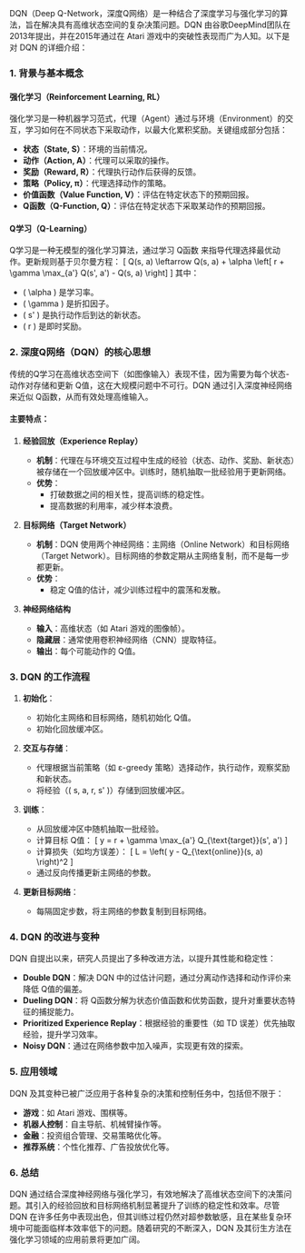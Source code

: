 DQN（Deep Q-Network，深度Q网络）是一种结合了深度学习与强化学习的算法，旨在解决具有高维状态空间的复杂决策问题。DQN 由谷歌DeepMind团队在2013年提出，并在2015年通过在 Atari 游戏中的突破性表现而广为人知。以下是对 DQN 的详细介绍：

### 1. **背景与基本概念**

#### **强化学习（Reinforcement Learning, RL）**
强化学习是一种机器学习范式，代理（Agent）通过与环境（Environment）的交互，学习如何在不同状态下采取动作，以最大化累积奖励。关键组成部分包括：
- **状态（State, S）**：环境的当前情况。
- **动作（Action, A）**：代理可以采取的操作。
- **奖励（Reward, R）**：代理执行动作后获得的反馈。
- **策略（Policy, π）**：代理选择动作的策略。
- **价值函数（Value Function, V）**：评估在特定状态下的预期回报。
- **Q函数（Q-Function, Q）**：评估在特定状态下采取某动作的预期回报。

#### **Q学习（Q-Learning）**
Q学习是一种无模型的强化学习算法，通过学习 Q函数 来指导代理选择最优动作。更新规则基于贝尔曼方程：
\[ Q(s, a) \leftarrow Q(s, a) + \alpha \left[ r + \gamma \max_{a'} Q(s', a') - Q(s, a) \right] \]
其中：
- \( \alpha \) 是学习率。
- \( \gamma \) 是折扣因子。
- \( s' \) 是执行动作后到达的新状态。
- \( r \) 是即时奖励。

### 2. **深度Q网络（DQN）的核心思想**

传统的Q学习在高维状态空间下（如图像输入）表现不佳，因为需要为每个状态-动作对存储和更新 Q值，这在大规模问题中不可行。DQN 通过引入深度神经网络来近似 Q函数，从而有效处理高维输入。

#### **主要特点：**

1. **经验回放（Experience Replay）**
   - **机制**：代理在与环境交互过程中生成的经验（状态、动作、奖励、新状态）被存储在一个回放缓冲区中。训练时，随机抽取一批经验用于更新网络。
   - **优势**：
     - 打破数据之间的相关性，提高训练的稳定性。
     - 提高数据的利用率，减少样本浪费。

2. **目标网络（Target Network）**
   - **机制**：DQN 使用两个神经网络：主网络（Online Network）和目标网络（Target Network）。目标网络的参数定期从主网络复制，而不是每一步都更新。
   - **优势**：
     - 稳定 Q值的估计，减少训练过程中的震荡和发散。

3. **神经网络结构**
   - **输入**：高维状态（如 Atari 游戏的图像帧）。
   - **隐藏层**：通常使用卷积神经网络（CNN）提取特征。
   - **输出**：每个可能动作的 Q值。

### 3. **DQN 的工作流程**

1. **初始化**：
   - 初始化主网络和目标网络，随机初始化 Q值。
   - 初始化回放缓冲区。

2. **交互与存储**：
   - 代理根据当前策略（如 ε-greedy 策略）选择动作，执行动作，观察奖励和新状态。
   - 将经验（\( s, a, r, s' \)）存储到回放缓冲区。

3. **训练**：
   - 从回放缓冲区中随机抽取一批经验。
   - 计算目标 Q值：
     \[ y = r + \gamma \max_{a'} Q_{\text{target}}(s', a') \]
   - 计算损失（如均方误差）：
     \[ L = \left( y - Q_{\text{online}}(s, a) \right)^2 \]
   - 通过反向传播更新主网络的参数。

4. **更新目标网络**：
   - 每隔固定步数，将主网络的参数复制到目标网络。

### 4. **DQN 的改进与变种**

DQN 自提出以来，研究人员提出了多种改进方法，以提升其性能和稳定性：

- **Double DQN**：解决 DQN 中的过估计问题，通过分离动作选择和动作评价来降低 Q值的偏差。
- **Dueling DQN**：将 Q函数分解为状态价值函数和优势函数，提升对重要状态特征的捕捉能力。
- **Prioritized Experience Replay**：根据经验的重要性（如 TD 误差）优先抽取经验，提升学习效率。
- **Noisy DQN**：通过在网络参数中加入噪声，实现更有效的探索。

### 5. **应用领域**

DQN 及其变种已被广泛应用于各种复杂的决策和控制任务中，包括但不限于：

- **游戏**：如 Atari 游戏、围棋等。
- **机器人控制**：自主导航、机械臂操作等。
- **金融**：投资组合管理、交易策略优化等。
- **推荐系统**：个性化推荐、广告投放优化等。

### 6. **总结**

DQN 通过结合深度神经网络与强化学习，有效地解决了高维状态空间下的决策问题。其引入的经验回放和目标网络机制显著提升了训练的稳定性和效率。尽管 DQN 在许多任务中表现出色，但其训练过程仍然对超参数敏感，且在某些复杂环境中可能面临样本效率低下的问题。随着研究的不断深入，DQN 及其衍生方法在强化学习领域的应用前景将更加广阔。